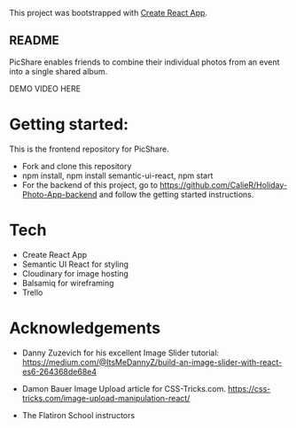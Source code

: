 This project was bootstrapped with [Create React App](https://github.com/facebook/create-react-app).

## README

PicShare enables friends to combine their individual photos from an event into a single shared album. 

DEMO VIDEO HERE

# Getting started:
This is the frontend repository for PicShare.

- Fork and clone this repository
- npm install, npm install semantic-ui-react, npm start
- For the backend of this project, go to https://github.com/CalieR/Holiday-Photo-App-backend and follow the getting started instructions.

# Tech

- Create React App
- Semantic UI React for styling
- Cloudinary for image hosting
- Balsamiq for wireframing
- Trello


# Acknowledgements

- Danny Zuzevich for his excellent Image Slider tutorial: https://medium.com/@ItsMeDannyZ/build-an-image-slider-with-react-es6-264368de68e4
- Damon Bauer Image Upload article for CSS-Tricks.com. https://css-tricks.com/image-upload-manipulation-react/

- The Flatiron School instructors
